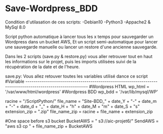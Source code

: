 # Save-Wordpress_BDD

Condition d'utilasation de ces scripts:
-Debian10
-Python3
-Appache2 & MySql 8.0




Script python automatique à lancer tous les x temps pour sauvegarder un Wordpress dans un bucket AWS, Et un script semi-automatique pour lancer une sauvegarde manuelle ou lancer un restore d'une ancienne sauvegarde.

Dans les 2 scripts (save.py & restore.py) vous aller retrouver tout en haut les informations sur le projet, puis les imports utilisées suivi de la récupération de la date et de l'heure.


save.py: Vous allez retouver toutes les variables utilisé dance ce script
#Variable -------------------------------------------------------------------------------------------------------------
#Wordpress HTML
wp_html = '/var/www/html/wordpress'
#Wordpress BDD
wp_bdd = '/var/lib/mysql/WP'

racine = "/ScriptPython/"
file_name = "Site-BDD_" + date_Y + "-" + date_m + "-" + date_d + "_" + date_H + "h" + date_M + "m" + date_S + "s"
extension_zip = ".zip"
file_name_zip = racine + file_name + extension_zip

#One space before s3 bucket
BucketAWS = " s3://aic-projet6/"
SendAWS = "aws s3 cp " + file_name_zip + BucketAWS


